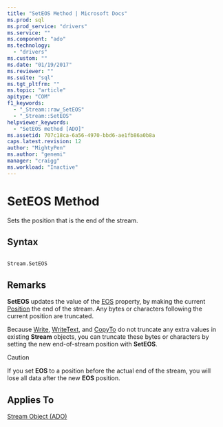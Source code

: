 ```yaml
---
title: "SetEOS Method | Microsoft Docs"
ms.prod: sql
ms.prod_service: "drivers"
ms.service: ""
ms.component: "ado"
ms.technology:
  - "drivers"
ms.custom: ""
ms.date: "01/19/2017"
ms.reviewer: ""
ms.suite: "sql"
ms.tgt_pltfrm: ""
ms.topic: "article"
apitype: "COM"
f1_keywords: 
  - "_Stream::raw_SetEOS"
  - "_Stream::SetEOS"
helpviewer_keywords: 
  - "SetEOS method [ADO]"
ms.assetid: 707c18ca-6a56-4970-bbd6-ae1fb86a0b8a
caps.latest.revision: 12
author: "MightyPen"
ms.author: "genemi"
manager: "craigg"
ms.workload: "Inactive"
---
```

# SetEOS Method
Sets the position that is the end of the stream.  
  
## Syntax  
  
```  
  
Stream.SetEOS  
```  
  
## Remarks  
 **SetEOS** updates the value of the [EOS](../../../ado/reference/ado-api/eos-property.md) property, by making the current [Position](../../../ado/reference/ado-api/position-property-ado.md) the end of the stream. Any bytes or characters following the current position are truncated.  
  
 Because [Write](../../../ado/reference/ado-api/write-method.md), [WriteText](../../../ado/reference/ado-api/writetext-method.md), and [CopyTo](../../../ado/reference/ado-api/copyto-method-ado.md) do not truncate any extra values in existing **Stream** objects, you can truncate these bytes or characters by setting the new end-of-stream position with **SetEOS**.  
  
> [!CAUTION]
>  If you set **EOS** to a position before the actual end of the stream, you will lose all data after the new **EOS** position.  
  
## Applies To  
 [Stream Object (ADO)](../../../ado/reference/ado-api/stream-object-ado.md)

